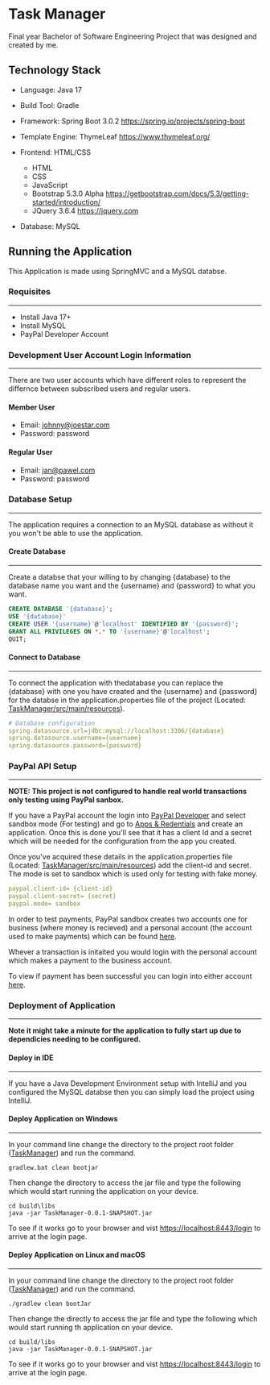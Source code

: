 # Task Manager
Final year Bachelor of Software Engineering Project that was designed and created by me.


## Technology Stack
- Language: Java 17
- Build Tool: Gradle
- Framework: Spring Boot 3.0.2 https://spring.io/projects/spring-boot
- Template Engine: ThymeLeaf https://www.thymeleaf.org/
- Frontend: HTML/CSS
    - HTML
    - CSS
    - JavaScript
    - Bootstrap 5.3.0 Alpha https://getbootstrap.com/docs/5.3/getting-started/introduction/
  - JQuery 3.6.4 https://jquery.com

- Database: MySQL

## Running the Application
This Application is made using SpringMVC and a MySQL databse.

### Requisites
---
- Install Java 17+
- Install MySQL
- PayPal Developer Account

### Development User Account Login Information
---
There are two user accounts which have different roles to represent the differnce between subscribed users and regular users.
#### Member User
- Email: johnny@joestar.com
- Password: password

#### Regular User
- Email: jan@pawel.com
- Password: password

### Database Setup
---
The application requires a connection to an MySQL database as without it you won't be able to use the application.

#### Create Database
---
Create a databse that your willing to by changing {database} to the database name you want and the {username} and {password} to what you want.
```sql
CREATE DATABASE '{database}';
USE '{database}'
CREATE USER '{username}'@'localhost' IDENTIFIED BY '{password}';
GRANT ALL PRIVILEGES ON *.* TO '{username}'@'localhost';
QUIT;
```

#### Connect to Database
---
To connect the application with thedatabase you can replace the {database} with one you have created and the {username} and {password} for the databse in the application.properties file of the project (Located: [TaskManager/src/main/resources](./TaskManager/src/main/resources/application.properties)).

```yaml
# Database configuration
spring.datasource.url=jdbc:mysql://localhost:3306/{database}
spring.datasource.username={username}
spring.datasource.password={password}
```

### PayPal API Setup
---
**NOTE: This project is not configured to handle real world transactions only testing using PayPal sanbox.**


If you have a PayPal account the login into [PayPal Developer](https://developer.paypal.com/home) and select sandbox mode (For testing) and go to [Apps & Redentials](https://developer.paypal.com/dashboard/applications/sandbox) and create an application. Once this is done you'll see that it has a client Id and a secret which will be needed for the configuration from the app you created.

Once you've acquired these details in the application.properties file (Located: [TaskManager/src/main/resources](./TaskManager/src/main/resources/application.properties)) add the client-id and secret. The mode is set to sandbox which is used only for testing with fake money.

```yaml
paypal.client-id= {client-id}
paypal.client-secret= {secret}
paypal.mode= sandbox
```

In order to test payments, PayPal sandbox creates two accounts one for business (where money is recieved) and a personal account (the account used to make payments) which can be found [here](https://developer.paypal.com/dashboard/accounts).

Whever a transaction is initaited you would login with the personal account which makes a payment to the business account.

To view if payment has been successful you can login into either account [here](https://www.sandbox.paypal.com/uk/home).



### Deployment of Application
---
**Note it might take a minute for the application to fully start up due to dependicies needing to be configured.**

#### Deploy in IDE
---
If you have a Java Development Environment setup with IntelliJ and you configured the MySQL databse then you can simply load the project using IntelliJ.

#### Deploy Application on Windows
---
In your command line change the directory to the project root folder ([TaskManager](./TaskManager/)) and run the command.
```
gradlew.bat clean bootjar
```
Then change the directory to access the jar file and type the following which would start running the application on your device.
```
cd build\libs
java -jar TaskManager-0.0.1-SNAPSHOT.jar
```
To see if it works go to your browser and vist <https://localhost:8443/login> to arrive at the login page.

#### Deploy Application on Linux and macOS
---
In your command line change the directory to the project root folder ([TaskManager](./TaskManager/)) and run the command.
```
./gradlew clean bootJar
```
Then change the directly to access the jar file and type the following which would start running th application on your device.

```
cd build/libs
java -jar TaskManager-0.0.1-SNAPSHOT.jar
```
To see if it works go to your browser and vist <https://localhost:8443/login> to arrive at the login page.
